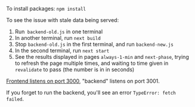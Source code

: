 To install packages: `npm install`

To see the issue with stale data being served:

1. Run` backend-old.js` in one terminal
2. In another terminal, run `next build`
3. Stop `backend-old.js` in the first terminal, and run `backend-new.js`
4. In the second terminal, run `next start`
5. See the results displayed in pages `always-1-min` and `next-phase`, trying to refresh the page multiple times, and waiting to time given in `revalidate` to pass (the number is in in seconds)

[Frontend listens on port 3000](http://localhost:3000), "backend" listens on port 3001.

If you forget to run the backend, you'll see an error `TypeError: fetch failed`.

